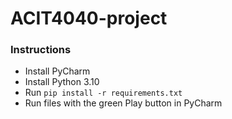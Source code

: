 # ACIT4040-project
### Instructions

- Install PyCharm 
- Install Python 3.10
- Run ``pip install -r requirements.txt``
- Run files with the green Play button in PyCharm
